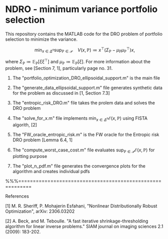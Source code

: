 # NDRO - minimum variance portfolio selection

This repository contains the MATLAB code for the DRO problem of portfolio selection to minimize the variance.

$$
\min_{x \in \Delta^n} \sup_{\mathbb{P} \in \mathcal{P}} \quad V ({x},{\mathbb{P}}) \coloneqq x^\top \big( \Sigma_{\mathbb{P}} - \mu_{\mathbb{P}} \mu_{\mathbb{P}}^\top \big) x ,
$$

where $` \Sigma_{\mathbb{P}} \coloneqq \mathbb{E}_{\mathbb{P}} [\xi \xi^\top] `$ and $` \mu_{\mathbb{P}} \coloneqq \mathbb{E}_{\mathbb{P}} [\xi] `$. For more information about the problem, see [Section 7, 1], particularly page no. 31.

1. The "portfolio_optimization_DRO_ellipsoidal_support.m" is the main file

2. The "generate_data_ellipsoidal_support.m" file generates synthetic data for the problem as discussed in [1, Section 7.3]

3. The "entropic_risk_DRO.m" file takes the prolem data and solves the DRO problem

4. The "solve_for_x.m" file implements $` \min_{x \in  \Delta^n} \mathcal{E}({x},{\mathbb{P}}) `$ using FISTA algorith, [2]

5. The "FW_oracle_entropic_risk.m" is the FW oracle for the Entropic risk DRO problem [Lemma 6.4, 1]

6. The "compute_worst_case_cost.m" file evaluates $` \sup_{\mathbb{P} \in \mathcal{P}} \mathcal{E}({x},{\mathbb{P}}) `$ for plotting purpose

7. The "plot_n_pdf.m" file generates the convergence plots for the algorithm and creates individual pdfs


%%%==========================================================

References

[1] M. R. Sheriff, P. Mohajerin Esfahani, "Nonlinear Distributionally Robust Optimization", arXiv: 2306.03202

[2] A. Beck, and M. Teboulle. "A fast iterative shrinkage-thresholding algorithm for linear inverse problems." SIAM journal on imaging sciences 2.1 (2009): 183-202.
